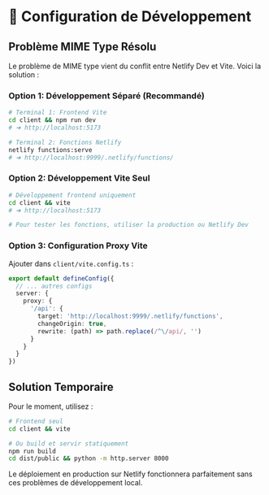 # 🔧 Configuration de Développement

## Problème MIME Type Résolu

Le problème de MIME type vient du conflit entre Netlify Dev et Vite. Voici la solution :

### Option 1: Développement Séparé (Recommandé)

```bash
# Terminal 1: Frontend Vite
cd client && npm run dev
# ➜ http://localhost:5173

# Terminal 2: Fonctions Netlify
netlify functions:serve
# ➜ http://localhost:9999/.netlify/functions/
```

### Option 2: Développement Vite Seul

```bash
# Développement frontend uniquement
cd client && vite
# ➜ http://localhost:5173

# Pour tester les fonctions, utiliser la production ou Netlify Dev
```

### Option 3: Configuration Proxy Vite

Ajouter dans `client/vite.config.ts` :

```typescript
export default defineConfig({
  // ... autres configs
  server: {
    proxy: {
      '/api': {
        target: 'http://localhost:9999/.netlify/functions',
        changeOrigin: true,
        rewrite: (path) => path.replace(/^\/api/, '')
      }
    }
  }
})
```

## Solution Temporaire

Pour le moment, utilisez :

```bash
# Frontend seul
cd client && vite

# Ou build et servir statiquement
npm run build
cd dist/public && python -m http.server 8000
```

Le déploiement en production sur Netlify fonctionnera parfaitement sans ces problèmes de développement local.
